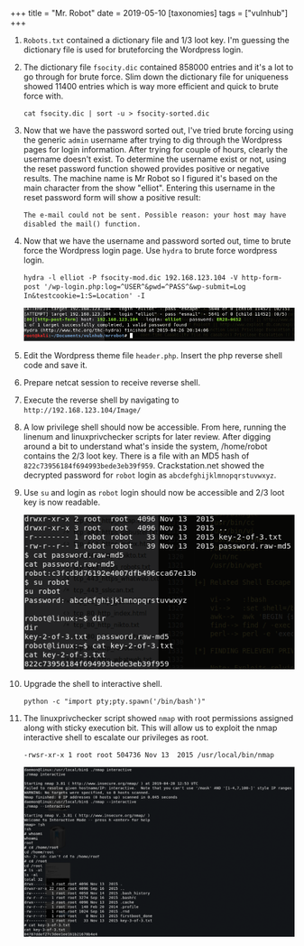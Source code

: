 +++
title = "Mr. Robot"
date = 2019-05-10
[taxonomies]
tags = ["vulnhub"]
+++

1. `Robots.txt` contained a dictionary file and 1/3 loot key. I'm guessing the dictionary file is used for bruteforcing the Wordpress login.

2. The dictionary file `fsocity.dic` contained 858000 entries and it's a lot to go through for brute force. Slim down the dictionary file for uniqueness showed 11400 entries which is way more efficient and quick to brute force with.

    ```shell
    cat fsocity.dic | sort -u > fsocity-sorted.dic
    ```

3. Now that we have the password sorted out, I've tried brute forcing using the generic `admin` username after trying to dig through the Wordpress pages for login information. After trying for couple of hours, clearly the username doesn't exist. To determine the username exist or not, using the reset password function showed provides positive or negative results. The machine name is Mr Robot so I figured it's based on the main character from the show "elliot". Entering this username in the reset password form will show a positive result:

    ```shell
    The e-mail could not be sent. Possible reason: your host may have disabled the mail() function.
    ```

4. Now that we have the username and password sorted out, time to brute force the Wordpress login page. Use `hydra` to brute force wordpress login.

    ```shell
    hydra -l elliot -P fsocity-mod.dic 192.168.123.104 -V http-form-post '/wp-login.php:log=^USER^&pwd=^PASS^&wp-submit=Log In&testcookie=1:S=Location' -I
    ```

    ![hydra.png](hydra.png)

5. Edit the Wordpress theme file `header.php`. Insert the php reverse shell code and save it.

6. Prepare netcat session to receive reverse shell.

7. Execute the reverse shell by navigating to `http://192.168.123.104/Image/`

8. A low privilege shell should now be accessible. From here, running the linenum and linuxprivchecker scripts for later review. After digging around a bit to understand what's inside the system, /home/robot contains the 2/3 loot key. There is a file with an MD5 hash of `822c73956184f694993bede3eb39f959`. Crackstation.net showed the decrypted password for `robot` login as `abcdefghijklmnopqrstuvwxyz`.

9. Use `su` and login as `robot` login should now be accessible and 2/3 loot key is now readable.

    ![loot-2.png](loot-2.png)

10. Upgrade the shell to interactive shell.

    ```shell
    python -c "import pty;pty.spawn('/bin/bash')"
    ```

11. The linuxprivchecker script showed `nmap` with root permissions assigned along with sticky execution bit. This will allow us to exploit the nmap interactive shell to escalate our privileges as root.

    ```shell
    -rwsr-xr-x 1 root root 504736 Nov 13  2015 /usr/local/bin/nmap
    ```

    ![rooted.png](rooted.png)
